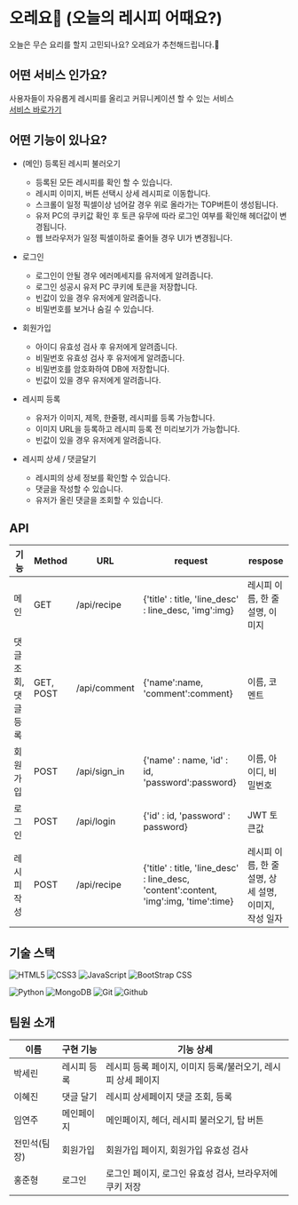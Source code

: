 # 오레요🥗 (오늘의 레시피 어때요?)
오늘은 무슨 요리를 할지 고민되나요? 오레요가 추천해드립니다.💪   

## 어떤 서비스 인가요?
사용자들이 자유롭게 레시피를 올리고 커뮤니케이션 할 수 있는 서비스   
[서비스 바로가기]()   

## 어떤 기능이 있나요?
- (메인) 등록된 레시피 불러오기
  - 등록된 모든 레시피를 확인 할 수 있습니다.
  - 레시피 이미지, 버튼 선택시 상세 레시피로 이동합니다.
  - 스크롤이 일정 픽셀이상 넘어갈 경우 위로 올라가는 TOP버튼이 생성됩니다.
  - 유저 PC의 쿠키값 확인 후 토큰 유무에 따라 로그인 여부를 확인해 헤더값이 변경됩니다.
  - 웹 브라우저가 일정 픽셀이하로 줄어들 경우 UI가 변경됩니다.

- 로그인
  - 로그인이 안될 경우 에러메세지를 유저에게 알려줍니다.
  - 로그인 성공시 유저 PC 쿠키에 토큰을 저장합니다.
  - 빈값이 있을 경우 유저에게 알려줍니다.
  - 비밀번호를 보거나 숨길 수 있습니다.
 
- 회원가입
  - 아이디 유효성 검사 후 유저에게 알려줍니다.
  - 비밀번호 유효성 검사 후 유저에게 알려줍니다.
  - 비밀번호를 암호화하여 DB에 저장합니다.
  - 빈값이 있을 경우 유저에게 알려줍니다.
 
- 레시피 등록
  - 유저가 이미지, 제목, 한줄평, 레시피를 등록 가능합니다.
  - 이미지 URL을 등록하고 레시피 등록 전 미리보기가 가능합니다.
  - 빈값이 있을 경우 유저에게 알려줍니다.

- 레시피 상세 / 댓글달기
  - 레시피의 상세 정보를 확인할 수 있습니다.
  - 댓글을 작성할 수 있습니다.
  - 유저가 올린 댓글을 조회할 수 있습니다.

## API
| 기능 | Method | URL | request | respose |
| --- | --- | --- | --- | ---|
| 메인 | GET | /api/recipe | {'title' : title, 'line_desc' : line_desc, 'img':img} | 레시피 이름, 한 줄 설명, 이미지 |
| 댓글 조회, 댓글 등록 | GET, POST | /api/comment | {'name':name, 'comment':comment} | 이름, 코멘트 |
| 회원가입 | POST | /api/sign_in | {'name' : name, 'id' : id, 'password':password} | 이름, 아이디, 비밀번호 |
| 로그인 | POST | /api/login | {'id' : id, 'password' : password} | JWT 토큰값 |
| 레시피 작성 | POST | /api/recipe | {'title' : title, 'line_desc' : line_desc, 'content':content, 'img':img, 'time':time} | 레시피 이름, 한 줄 설명, 상세 설명, 이미지, 작성 일자 |


## 기술 스택

![HTML5](https://img.shields.io/badge/HTML5-E34F26?&style=for-the-badge&logo=html5&logoColor=white)
![CSS3](https://img.shields.io/badge/CSS3-1572B6?&style=for-the-badge&logo=css3&logoColor=white)
![JavaScript](https://img.shields.io/badge/JavaScript-f1e05a?&style=for-the-badge&logo=javascript&logoColor=white)
![BootStrap CSS](https://img.shields.io/badge/Bootstrap-7952B3?&style=for-the-badge&logo=bulma&logoColor=white)

![Python](https://img.shields.io/badge/Python-3776AB?&style=for-the-badge&logo=bulma&logoColor=white)
![MongoDB](https://img.shields.io/badge/MongoDB-47A248?&style=for-the-badge&logo=mongodb&logoColor=white)
![Git](https://img.shields.io/badge/-Git-F05032?&style=for-the-badge&logo=git&logoColor=white)
![Github](https://img.shields.io/badge/-Github-181717?&style=for-the-badge&logo=github&logoColor=white)


## 팀원 소개
| 이름 | 구현 기능 | 기능 상세 |
| ----- | ----- | ---- |
| 박세린 | 레시피 등록 | 레시피 등록 페이지, 이미지 등록/불러오기, 레시피 상세 페이지 |
| 이혜진 | 댓글 달기 | 레시피 상세페이지 댓글 조회, 등록 |
| 임연주 | 메인페이지 | 메인페이지, 헤더, 레시피 불러오기, 탑 버튼 |
| 전민석(팀장) | 회원가입 | 회원가입 페이지, 회원가입 유효성 검사 |
| 홍준형 | 로그인 | 로그인 페이지, 로그인 유효성 검사, 브라우저에 쿠키 저장 |
